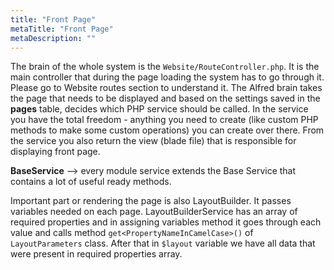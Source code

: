 ```yaml
---
title: "Front Page"
metaTitle: "Front Page"
metaDescription: ""
---
```


The brain of the whole system is the `Website/RouteController.php`. It is the main controller that during the page loading the system has to go through it. Please go to Website routes section to understand it. The Alfred brain takes the page that needs to be displayed and based on the settings saved in the **pages** table, decides which PHP service should be called. In the service you have the total freedom - anything you need to create (like custom PHP methods to make some custom operations) you can create over there. From the service you also return the view (blade file) that is responsible for displaying front page.

**BaseService** —> every module service extends the Base Service that contains a lot of useful ready methods.

Important part or rendering the page is also LayoutBuilder. It passes variables needed on each page. LayoutBuilderService has an array of required properties and in assigning variables method it goes through each value and calls method `get<PropertyNameInCamelCase>()` of `LayoutParameters` class. After that in `$layout` variable we have all data that were present in required properties array.
